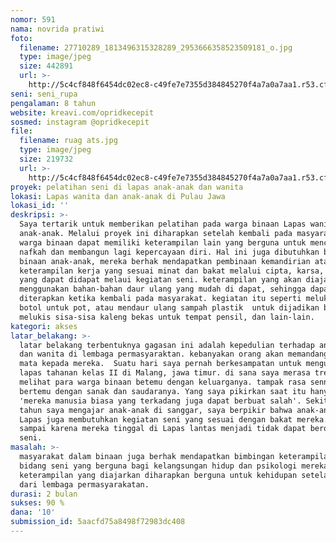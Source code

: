 ```yaml
---
nomor: 591
nama: novrida pratiwi
foto:
  filename: 27710289_1813496315328289_2953666358523509181_o.jpg
  type: image/jpeg
  size: 442891
  url: >-
    http://5c4cf848f6454dc02ec8-c49fe7e7355d384845270f4a7a0a7aa1.r53.cf2.rackcdn.com/182cb36d-dc5f-43bc-b3aa-5b9d6a0cf4ee/27710289_1813496315328289_2953666358523509181_o.jpg
seni: seni_rupa
pengalaman: 8 tahun
website: kreavi.com/opridkecepit
sosmed: instagram @opridkecepit
file:
  filename: ruag ats.jpg
  type: image/jpeg
  size: 219732
  url: >-
    http://5c4cf848f6454dc02ec8-c49fe7e7355d384845270f4a7a0a7aa1.r53.cf2.rackcdn.com/3b02bb6f-8a9e-4cc5-ae59-304c9b7cedc2/ruag%20ats.jpg
proyek: pelatihan seni di lapas anak-anak dan wanita
lokasi: Lapas wanita dan anak-anak di Pulau Jawa
lokasi_id: ''
deskripsi: >-
  Saya tertarik untuk memberikan pelatihan pada warga binaan Lapas wanita dan
  anak-anak. Melalui proyek ini diharapkan setelah kembali pada masyarakat,
  warga binaan dapat memiliki keterampilan lain yang berguna untuk mencari
  nafkah dan membangun lagi kepercayaan diri. Hal ini juga dibutuhkan bagi warga
  binaan anak-anak, mereka berhak mendapatkan pembinaan kemandirian atas
  keterampilan kerja yang sesuai minat dan bakat melalui cipta, karsa, dan rasa
  yang dapat didapat melaui kegiatan seni. keterampilan yang akan diajarkan akan
  menggunakan bahan-bahan daur ulang yang mudah di dapat, sehingga dapat
  diterapkan ketika kembali pada masyarakat. kegiatan itu seperti melukis pada
  botol untuk pot, atau mendaur ulang sampah plastik  untuk dijadikan bunga,
  melukis sisa-sisa kaleng bekas untuk tempat pensil, dan lain-lain.
kategori: akses
latar_belakang: >-
  latar belakang terbentuknya gagasan ini adalah kepedulian terhadap anak-anak
  dan wanita di lembaga permasyaraktan. kebanyakan orang akan memandang sebelah
  mata kepada mereka.  Suatu hari saya pernah berkesampatan untuk mengunjungi
  lapas tahanan kelas II di Malang, jawa timur. di sana saya merasa trenyuh,
  melihat para warga binaan betemu dengan keluarganya. tampak rasa sennag
  bertemu dengan sanak dan saudaranya. Yang saya pikirkan saat itu hanyalah
  'mereka manusia biasa yang terkadang juga dapat berbuat salah'. Sekitar 6
  tahun saya mengajar anak-anak di sanggar, saya berpikir bahwa anak-anak di
  Lapas juga membutuhkan kegiatan seni yang sesuai dengan bakat mereka. jangan
  sampai karena mereka tinggal di Lapas lantas menjadi tidak dapat berolah
  seni.  
masalah: >-
  masyarakat dalam binaan juga berhak mendapatkan bimbingan keterampilan di
  bidang seni yang berguna bagi kelangsungan hidup dan psikologi mereka.
  keterampilan yang diajarkan diharapkan berguna untuk kehidupan setelah keluar
  dari lembaga permasyarakatan. 
durasi: 2 bulan
sukses: 90 %
dana: '10'
submission_id: 5aacfd75a8498f72983dc408
---
```

